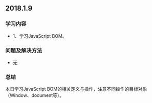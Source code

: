 ## 2018.1.9

### 学习内容
+ 1、学习JavaScript BOM。

### 问题及解决方法
+ 无

### 总结
本日学习JavaScript BOM的相关定义与操作，注意不同操作的目标对象（Window、document等）。

